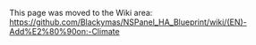 This page was moved to the Wiki area: https://github.com/Blackymas/NSPanel_HA_Blueprint/wiki/(EN)-Add%E2%80%90on:-Climate